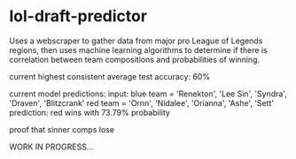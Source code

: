 # lol-draft-predictor
Uses a webscraper to gather data from major pro League of Legends regions, then uses machine learning algorithms to determine if there is correlation between team compositions and probabilities of winning.

current highest consistent average test accuracy: 60%

current model predictions: 
input:
  blue team = 'Renekton', 'Lee Sin', 'Syndra', 'Draven', 'Blitzcrank'
  red team = 'Ornn', 'Nidalee', 'Orianna', 'Ashe', 'Sett'
prediction:
  red wins with 73.79% probability
  
proof that sinner comps lose

WORK IN PROGRESS...
